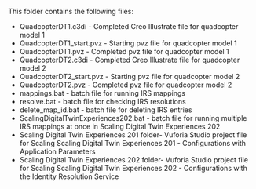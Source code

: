 This folder contains the following files: 
* QuadcopterDT1.c3di - Completed Creo Illustrate file for quadcopter model 1
* QuadcopterDT1_start.pvz - Starting pvz file for quadcopter model 1
* QuadcopterDT1.pvz - Completed pvz file for quadcopter model 1
* QuadcopterDT2.c3di - Completed Creo Illustrate file for quadcopter model 2
* QuadcopterDT2_start.pvz - Starting pvz file for quadcopter model 2
* QuadcopterDT2.pvz - Completed pvz file for quadcopter model 2
* mappings.bat - batch file for running IRS mappings
* resolve.bat - batch file for checking IRS resolutions
* delete_map_id.bat - batch file for deleting IRS entries
* ScalingDigitalTwinExperiences202.bat - batch file for running multiple IRS mappings at once in Scaling Digital Twin Experiences 202
* Scaling Digital Twin Experiences 201 folder- Vuforia Studio project file for Scaling Scaling Digital Twin Experiences 201 - Configurations with Application Parameters
* Scaling Digital Twin Experiences 202 folder- Vuforia Studio project file for Scaling Scaling Digital Twin Experiences 202 - Configurations with the Identity Resolution Service
